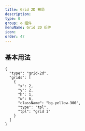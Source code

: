 ```yaml
---
title: Grid 2D 布局
description:
type: 0
group: ⚙ 组件
menuName: Grid 2D 组件
icon:
order: 47
---
```


## 基本用法

```schema: scoped="body"
{
  "type": "grid-2d",
  "grids": [
    {
      "x": 2,
      "y": 2,
      "h": 1,
      "w": 6,
      "className": "bg-yellow-300",
      "type": "tpl",
      "tpl": "grid 1"
    }
  ]
}
```

